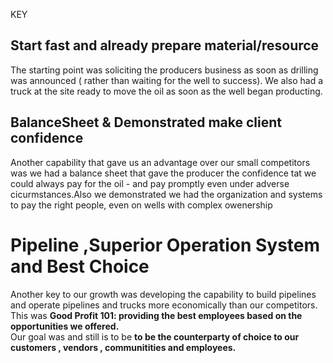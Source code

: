 KEY
## Start fast and already prepare material/resource 
The starting point was soliciting the producers business as soon as drilling was announced ( rather than waiting for the well to success). We also had a truck at the site ready to move the oil as soon as the
well began producting.
## BalanceSheet & Demonstrated make client confidence 
Another capability that gave us an advantage over our small
    competitors was we had a balance sheet that gave the producer the
    confidence tat we could always pay for the oil - and pay promptly
    even under adverse cicurmstances.Also we demonstrated we had the
    organization and systems to pay the right people, even on wells with
    complex owenership
# Pipeline ,Superior Operation System and Best Choice
Another key to our growth was developing the capability to build
pipelines and operate pipelines and trucks more economically than our
competitors.
This was **Good Profit 101: providing the best employees based on the opportunities we offered.**  
Our goal was and still is to be **to be the counterparty of choice to
our customers , vendors , communitities and employees.**

